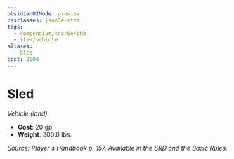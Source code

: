 ```yaml
---
obsidianUIMode: preview
cssclasses: json5e-item
tags:
  - compendium/src/5e/phb
  - item/vehicle
aliases:
  - Sled
cost: 2000
---
```

# Sled
*Vehicle (land)*  

- **Cost**: 20 gp
- **Weight**: 300.0 lbs.

*Source: Player's Handbook p. 157. Available in the SRD and the Basic Rules.*

